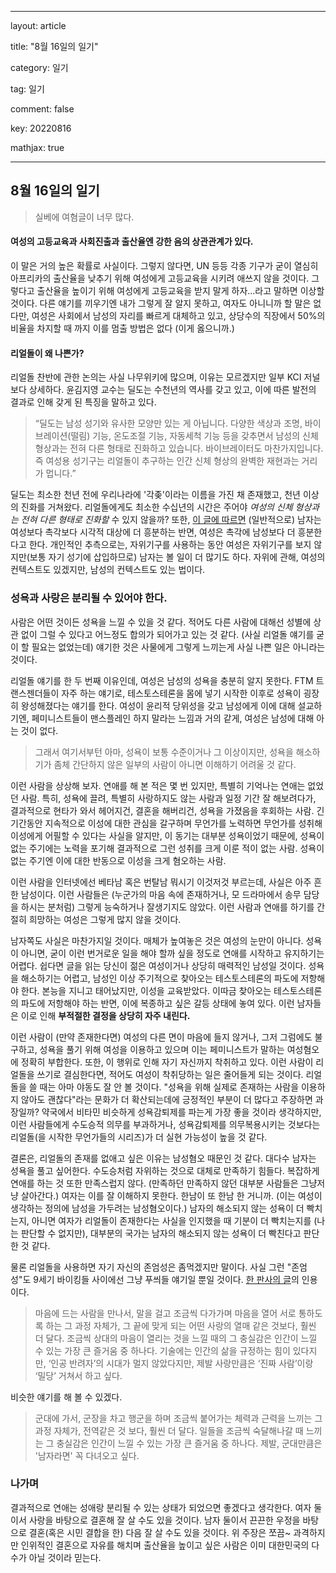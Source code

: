 


---

layout: article

title: "8월 16일의 일기"

category: 일기

tag: 일기

comment: false

key: 20220816

mathjax: true

---




## 8월 16일의 일기



> 실베에 여혐글이 너무 많다.

#### 여성의 고등교육과 사회진출과 출산율엔 강한 음의 상관관계가 있다.



이 말은 거의 높은 확률로 사실이다. 그렇지 않다면, UN 등등 각종 기구가 굳이 열심히 아프리카의 출산율을 낮추기 위해 여성에게 고등교육을 시키려 애쓰지 않을 것이다. 그렇다고 출산율을 높이기 위해 여성에게 고등교육을 받지 말게 하자...라고 말하면 이상할 것이다. 다른 얘기를 끼우기엔 내가 그렇게 잘 알지 못하고, 여자도 아니니까 할 말은 없다만, 여성은 사회에서 남성의 자리를 빠르게 대체하고 있고, 상당수의 직장에서 50%의 비율을 차지할 때 까지 이를 멈출 방법은 없다 (이게 옳으니까.)



#### 리얼돌이 왜 나쁜가?

리얼돌 찬반에 관한 논의는 사실 나무위키에 많으며, 이유는 모르겠지만 일부 KCI 저널보다 상세하다. 윤김지영 교수는 딜도는 수천년의 역사를 갖고 있고, 이에 따른 발전의 결과로 인해 갖게 된 특징을 말하고 있다.



>“딜도는 남성 성기와 유사한 모양만 있는 게 아닙니다. 다양한 색상과 조명, 바이브레이션(떨림) 기능, 온도조절 기능, 자동세척 기능 등을 갖추면서 남성의 신체 형상과는 전혀 다른 형태로 진화하고 있습니다. 바이브레이터도 마찬가지입니다. 즉 여성용 성기구는 리얼돌이 추구하는 인간 신체 형상의 완벽한 재현과는 거리가 멉니다.”



딜도는 최소한 천년 전에 우리나라에 '각좆'이라는 이름을 가진 채 존재했고, 천년 이상의 진화를 거쳐왔다. 리얼돌에게도 최소한 수십년의 시간은 주어야 *여성의 신체 형상과는 전혀 다른 형태로 진화할* 수 있지 않을까? 또한, [이 글에 따르면](http://www.mdjournal.kr/news/articleView.html?idxno=3401) (일반적으로) 남자는 여성보다 촉각보다 시각적 대상에 더 흥분하는 반면, 여성은 촉각에 남성보다 더 흥분한다고 한다. 개인적인 추측으로는, 자위기구를 사용하는 동안 여성은 자위기구를 보지 않지만(보통 자기 성기에 삽입하므로) 남자는 볼 일이 더 많기도 하다. 자위에 관해, 여성의 컨텍스트도 있겠지만, 남성의 컨텍스트도 있는 법이다.



### 성욕과 사랑은 분리될 수 있어야 한다.



사람은 어떤 것이든 성욕을 느낄 수 있을 것 같다. 적어도 다른 사람에 대해선 성별에 상관 없이 그럴 수 있다고 어느정도 합의가 되어가고 있는 것 같다. (사실 리얼돌 얘기를 굳이 할 필요는 없었는데) 얘기한 것은 사물에게 그렇게 느끼는게 사실 나쁜 일은 아니라는 것이다.



리얼돌 얘기를 한 두 번째 이유인데, 여성은 남성의 성욕을 충분히 알지 못한다. FTM 트랜스젠더들이 자주 하는 얘기로, 테스토스테론을 몸에 넣기 시작한 이후로 성욕이 굉장히 왕성해졌다는 얘기를 한다. 여성이 윤리적 당위성을 갖고 남성에게 이에 대해 설교하기엔, 페미니스트들이 맨스플레인 하지 말라는 느낌과 거의 같게, 여성은 남성에 대해 아는 것이 없다.



> 그래서 여기서부턴 아마, 성욕이 보통 수준이거나 그 이상이지만, 성욕을 해소하기가 좀체 간단하지 않은 일부의 사람이 아니면 이해하기 어려울 것 같다.

이런 사람을 상상해 보자. 연애를 해 본 적은 몇 번 있지만, 특별히 기억나는 연애는 없었던 사람. 특히, 성욕에 끌려, 특별히 사랑하지도 않는 사람과 일정 기간 잘 해보려다가, 결과적으로 현타가 와서 헤어지건, 결혼을 해버리건, 성욕을 가졌음을 후회하는 사람. 긴 기간동안 지속적으로 이성에 대한 관심을 갈구하며 무언가를 노력하면 무언가를 성취해 이성에게 어필할 수 있다는 사실을 알지만, 이 동기는 대부분 성욕이었기 때문에, 성욕이 없는 주기에는 노력을 포기해 결과적으로 그런 성취를 크게 이룬 적이 없는 사람. 성욕이 없는 주기엔 이에 대한 반동으로 이성을 크게 혐오하는 사람.

이런 사람을 인터넷에선 베타남 혹은 번탈남 뭐시기 이것저것 부르는데, 사실은 아주 흔한 남성이다. 이런 사람들은 (누군가의 마음 속에 존재하거나, 모 드라마에서 송무 담당을 하시는 분처럼) 그렇게 능숙하거나 잘생기지도 않았다. 이런 사람과 연애를 하기를 간절히 희망하는 여성은 그렇게 많지 않을 것이다.


남자쪽도 사실은 마찬가지일 것이다. 매체가 높여놓은 것은 여성의 눈만이 아니다. 성욕이 아니면, 굳이 이런 번거로운 일을 해야 할까 싶을 정도로 연애를 시작하고 유지하기는 어렵다. 쉽다면 글을 읽는 당신이 젊은 여성이거나 상당히 매력적인 남성일 것이다. 성욕을 해소하기는 어렵고, 남성인 이상 주기적으로 찾아오는 테스토스테론의 파도에 저항해야 한다. 본능을 지니고 태어났지만, 이성을 교육받았다. 이따금 찾아오는 테스토스테론의 파도에 저항해야 하는 반면, 이에 복종하고 싶은 갈등 상태에 놓여 있다. 이런 남자들은 이로 인해 **부적절한 결정을 상당히 자주 내린다.**


이런 사람이 (만약 존재한다면) 여성의 다른 면이 마음에 들지 않거나, 그저 그럼에도 불구하고, 성욕을 풀기 위해 여성을 이용하고 있으며 이는 페미니스트가 말하는 여성혐오에 정확히 부합한다. 또한, 이 행위로 인해 자기 자신까지 착취하고 있다. 이런 사람이 리얼돌을 쓰기로 결심한다면, 적어도 여성이 착취당하는 일은 줄어들게 되는 것이다. 리얼돌을 쓸 때는 아마 야동도 잘 안 볼 것이다. "성욕을 위해 실제로 존재하는 사람을 이용하지 않아도 괜찮다"라는 문화가 더 확산되는데에 긍정적인 부분이 더 많다고 주장하면 과장일까? 약국에서 비타민 비슷하게 성욕감퇴제를 파는게 가장 좋을 것이라 생각하지만, 이런 사람들에게 수도승적 의무를 부과하거나, 성욕감퇴제를 의무복용시키는 것보다는 리얼돌(을 시작한 무언가들의 시리즈)가 더 실현 가능성이 높을 것 같다.


결론은, 리얼돌의 존재를 없애고 싶은 이유는 남성혐오 때문인 것 같다. 대다수 남자는 성욕을 풀고 싶어한다. 수도승처럼 자위하는 것으로 대체로 만족하기 힘들다. 복잡하게 연애를 하는 것 또한 만족스럽지 않다. (만족하던 만족하지 않던 대부분 사람들은 그냥저냥 살아간다.) 여자는 이를 잘 이해하지 못한다. 한남이 또 한남 한 거니까. (이는 여성이 생각하는 정의에 남성을 가두려는 남성혐오이다.) 남자의 해소되지 않는 성욕이 더 빡치는지, 아니면 여자가 리얼돌이 존재한다는 사실을 인지했을 때 기분이 더 빡치는지를 (나는 판단할 수 없지만), 대부분의 국가는 남자의 해소되지 않는 성욕이 더 빡친다고 판단한 것 같다.



물론 리얼돌을 사용하면 자기 자신의 존엄성은 좀먹겠지만 말이다. 사실 그런 "존엄성"도 9세기 바이킹들 사이에선 그냥 푸씌들 얘기일 뿐일 것이다. [한 판사의 글](https://n.news.naver.com/mnews/article/023/0003601649?sid=001)의 인용이다.



> 마음에 드는 사람을 만나서, 말을 걸고 조금씩 다가가며 마음을 열어 서로 통하도록 하는 그 과정 자체가, 그 끝에 맞게 되는 어떤 사랑의 열매 같은 것보다, 훨씬 더 달다. 조금씩 상대의 마음이 열리는 것을 느낄 때의 그 충실감은 인간이 느낄 수 있는 가장 큰 즐거움 중 하나다. 기술에는 인간의 삶을 규정하는 힘이 있다지만, ‘인공 반려자’의 시대가 멀지 않았다지만, 제발 사랑만큼은 ‘진짜 사람’이랑 ‘밀당’ 거쳐서 하고 싶다.

비슷한 얘기를 해 볼 수 있겠다.

> 군대에 가서, 군장을 차고 행군을 하며 조금씩 붙어가는 체력과 근력을 느끼는 그 과정 자체가, 전역같은 것 보다, 훨씬 더 달다. 일들을 조금씩 숙달해나갈 때 느끼는 그 충실감은 인간이 느낄 수 있는 가장 큰 즐거움 중 하나다. 제발, 군대만큼은 '남자라면' 꼭 다녀오고 싶다.



### 나가며
결과적으로 연애는 성애랑 분리될 수 있는 상태가 되었으면 좋겠다고 생각한다. 여자 둘이서 사랑을 바탕으로 결혼해 잘 살 수도 있을 것이다. 남자 둘이서 끈끈한 우정을 바탕으로 결혼(혹은 시민 결합을 한) 다음 잘 살 수도 있을 것이다. 위 주장은 쪼끔~ 과격하지만 인위적인 결혼으로 자유를 해치며 출산율을 높이고 싶은 사람은 이미 대한민국의 다수가 아닐 것이라 믿는다.